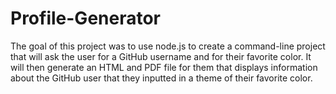 # Profile-Generator

The goal of this project was to use node.js to create a command-line project that will ask the user for a GitHub username and for their favorite color. It will then generate an HTML and PDF file for them that displays information about the GitHub user that they inputted in a theme of their favorite color.